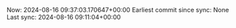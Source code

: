 Now: 2024-08-16 09:37:03.170647+00:00 Earliest commit since sync: None Last sync: 2024-08-16 09:11:04+00:00
